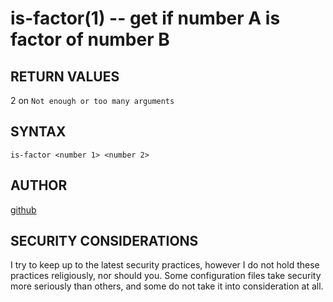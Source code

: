is-factor(1) -- get if number A is factor of number B
===========================================================

## RETURN VALUES
2 on `Not enough or too many arguments`

## SYNTAX
`is-factor <number 1> <number 2>`

## AUTHOR
[github](github.com/gerelef/)

## SECURITY CONSIDERATIONS
I try to keep up to the latest security practices, however I do not hold these practices religiously, nor should you. Some configuration files take security more seriously than others, and some do not take it into consideration at all. 
